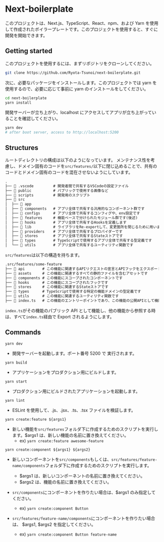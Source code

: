 # Next-boilerplate

このプロジェクトは、Next.js、TypeScript、React、npm、および Yarn を使用して作成されたボイラープレートです。このプロジェクトを使用すると、すぐに開発を開始できます。

## Getting started

このプロジェクトを使用するには、まずリポジトリをクローンしてください。

```bash
git clone https://github.com/Ryota-Tsunoi/next-boilerplate.git
```

次に、必要なパッケージをインストールします。このプロジェクトでは yarn を使用するので、必要に応じて事前に yarn のインストールをしてください。

```bash
cd next-boilerplate
yarn install
```

開発サーバーが立ち上がり、localhost にアクセスしてアプリが立ち上がっていることを確認してください。

```bash
yarn dev
# after boot server, access to http://localhost:5200
```

## Structures

ルートディレクトリの構成は以下のようになっています。
メンテナンス性を考慮し、ドメイン固有のコードを`src/features/`以下に閉じ込めることで、共有のコードとドメイン固有のコードを混在させないようにしています。

```txt
.
├──  .vscode         # 開発者間で共有するVSCodeの設定ファイル
├──  public          # パブリックで使用する画像など
├──  scripts         # 開発用のスクリプト
├──  src
│  ├──  app
│  ├──  components   # アプリ全体で共有する汎用的なコンポーネント群です
│  ├──  configs      # アプリ全体で共有するコンフィグや、env設定です
│  ├──  features     # 機能ベースで分けられたモジュール群です(後述)
│  ├──  hooks        # アプリ全体で共有するHooksを定義します
│  ├──  lib          # ライブラリをRe-exportして、変更箇所を閉じるために用います
│  ├──  providers    # アプリ全体で共有するプロバイダーです
│  ├──  stores       # アプリ全体で共有するStateストアです
│  ├──  types        # TypeScriptで使用するアプリ全体で共有する型定義です
│  └──  utils        # アプリ全体で共有するユーティリティ関数です
```

`src/features`は以下の構造を持ちます。

```txt
.src/features/some-feature
├──  api        # この機能に関連するAPIリクエストの宣言とAPIフックをエクスポートします
├──  assets     # この機能に関連するすべての静的ファイルを含むアセットです
├──  components # この機能にスコープされたコンポーネントです
├──  hooks      # この機能にスコープされたフックです
├──  stores     # この機能に関連するStateストアです
├──  types      # TypeScriptで使用する特定の機能ドメインの型定義です
├──  utils      # この機能に関連するユーティリティ関数です
├──  index.ts   # この機能のエントリーポイントであり、この機能の公開APIとして機能し、機能外で使用するすべてをエクスポートします
```

`index.ts`がその機能のパブリック API として機能し、他の機能から参照する時は、すべて`index.ts`経由で Export されるようにします。

## Commands

`yarn dev`

- 開発サーバーを起動します。ポート番号 5200 で
  実行されます。

`yarn build`

- アプリケーションをプロダクション用にビルドします。

`yarn start`

- プロダクション用にビルドされたアプリケーションを起動します。

`yarn lint`

- ESLint を使用して、.js、.jsx、.ts、.tsx ファイルを検証します。

`yarn create:feature ${args1}`

- 新しい機能を`src/features`フォルダ下に作成するためのスクリプトを実行します。$args1 は、新しい機能の名前に置き換えてください。
  - ex) `yarn create:feature awesome-feature`

`yarn create:component ${args1} ${args2}`

- 新しいコンポーネントを`src/components`もしくは、`src/features/feature-name/components`フォルダ下に作成するためのスクリプトを実行します。

  - $args1 は、新しいコンポーネントの名前に置き換えてください。
  - $args2 は、機能の名前に置き換えてください。

- `src/components`にコンポーネントを作りたい場合は、$args1 のみ指定してください。

  - ex) `yarn create:component Button`

- `src/features/feature-name/components`にコンポーネントを作りたい場合は、 $args1, $args2 を指定してください。
  - ex) `yarn create:component Button feature-name`
